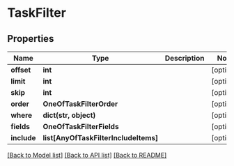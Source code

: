 # TaskFilter

## Properties
Name | Type | Description | Notes
------------ | ------------- | ------------- | -------------
**offset** | **int** |  | [optional] 
**limit** | **int** |  | [optional] 
**skip** | **int** |  | [optional] 
**order** | **OneOfTaskFilterOrder** |  | [optional] 
**where** | **dict(str, object)** |  | [optional] 
**fields** | **OneOfTaskFilterFields** |  | [optional] 
**include** | **list[AnyOfTaskFilterIncludeItems]** |  | [optional] 

[[Back to Model list]](../README.md#documentation-for-models) [[Back to API list]](../README.md#documentation-for-api-endpoints) [[Back to README]](../README.md)

